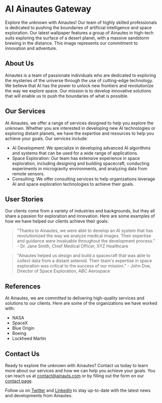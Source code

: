 <!--
Write me content for website with wallpaper which alt text is:

"A group of Ainautes in high-tech suits exploring the surface of a desert planet, with a massive sandstorm brewing in the distance."

The name/title of the page should not be 1:1 copy of the alt text but rather a real content of the website which is using this wallpaper.

- Use markdown format
- Start with the heading
- The content should look like a real website
- Include real sections like references, contact, user stories, etc. use things relevant to the page purpose.
- Feel free to use structure like headings, bullets, numbering, blockquotes, paragraphs, horizontal lines, etc.
- You can use formatting like bold or _italic_
- You can include UTF-8 emojis
- Links should be only #hash anchors (and you can refer to the document itself)
- Do not include images
-->

<!--font:Inter-->

# AI Ainautes Gateway

Explore the unknown with Ainautes! Our team of highly skilled professionals is dedicated to pushing the boundaries of artificial intelligence and space exploration. Our latest wallpaper features a group of Ainautes in high-tech suits exploring the surface of a desert planet, with a massive sandstorm brewing in the distance. This image represents our commitment to innovation and adventure.

## About Us

Ainautes is a team of passionate individuals who are dedicated to exploring the mysteries of the universe through the use of cutting-edge technology. We believe that AI has the power to unlock new frontiers and revolutionize the way we explore space. Our mission is to develop innovative solutions that will enable us to push the boundaries of what is possible.

## Our Services

At Ainautes, we offer a range of services designed to help you explore the unknown. Whether you are interested in developing new AI technologies or exploring distant planets, we have the expertise and resources to help you achieve your goals. Our services include:

-   AI Development: We specialize in developing advanced AI algorithms and systems that can be used for a wide range of applications.
-   Space Exploration: Our team has extensive experience in space exploration, including designing and building spacecraft, conducting experiments in microgravity environments, and analyzing data from remote sensors.
-   Consulting: We offer consulting services to help organizations leverage AI and space exploration technologies to achieve their goals.

## User Stories

Our clients come from a variety of industries and backgrounds, but they all share a passion for exploration and innovation. Here are some examples of how we have helped our clients achieve their goals:

> "Thanks to Ainautes, we were able to develop an AI system that has revolutionized the way we analyze medical images. Their expertise and guidance were invaluable throughout the development process." - Dr. Jane Smith, Chief Medical Officer, XYZ Healthcare

> "Ainautes helped us design and build a spacecraft that was able to collect data from a distant asteroid. Their team's expertise in space exploration was critical to the success of our mission." - John Doe, Director of Space Exploration, ABC Aerospace

## References

At Ainautes, we are committed to delivering high-quality services and solutions to our clients. Here are some of the organizations we have worked with:

-   NASA
-   SpaceX
-   Blue Origin
-   Boeing
-   Lockheed Martin

## Contact Us

Ready to explore the unknown with Ainautes? Contact us today to learn more about our services and how we can help you achieve your goals. You can reach us at [contact@ainauts.com](mailto:contact@ainauts.com) or by filling out the form on our [contact page](#contact).

Follow us on [Twitter](https://twitter.com/ainauts) and [LinkedIn](https://www.linkedin.com/company/ainauts/) to stay up-to-date with the latest news and developments from Ainautes.
